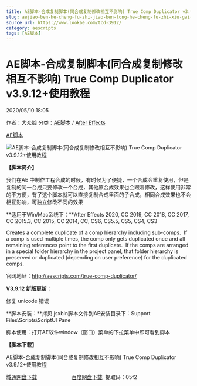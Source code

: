```yaml
---
title: AE脚本-合成复制脚本(同合成复制修改相互不影响) True Comp Duplicator v3.9.12+使用教程
slug: aejiao-ben-he-cheng-fu-zhi-jiao-ben-tong-he-cheng-fu-zhi-xiu-gai-xiang-hu-bu-ying-xiang-true-comp-duplicator-v3-9-12-shi-yong-jiao-cheng
source_url: https://www.lookae.com/tcd-3912/
category: aescripts
tags: [AE脚本]
---
```

# AE脚本-合成复制脚本(同合成复制修改相互不影响) True Comp Duplicator v3.9.12+使用教程

2020/05/10 18:05

作者：大众脸
分类：[AE脚本](https://www.lookae.com/after-effects/aescripts/) / [After Effects](https://www.lookae.com/after-effects/)

[AE脚本](https://www.lookae.com/tag/ae%e8%84%9a%e6%9c%ac/)

![AE脚本-合成复制脚本(同合成复制修改相互不影响) True Comp Duplicator v3.9.12+使用教程](https://www.lookae.com/wp-content/uploads/2020/05/True-Comp-Duplicator-.jpg "AE脚本-合成复制脚本(同合成复制修改相互不影响) True Comp Duplicator v3.9.12+使用教程-LookAE.com")

**【脚本简介】**

我们在AE 中制作工程合成的时候，有时候为了便捷，一个合成会重复使用，但是复制的同一合成只要修改一个合成，其他原合成效果也会跟着修改，这样使用非常的不方便，有了这个脚本就可以直接复制合成里面的子合成，相同合成效果也不会相互影响，可独立修改不同的效果

**适用于Win/Mac系统下：**After Effects 2020, CC 2019, CC 2018, CC 2017, CC 2015.3, CC 2015, CC 2014, CC, CS6, CS5.5, CS5, CS4, CS3

Creates a complete duplicate of a comp hierarchy including sub-comps.  If a comp is used multiple times, the comp only gets duplicated once and all remaining references point to the first duplicate.  If the comps are arranged in a special folder hierarchy in the project panel, that folder hierarchy is preserved or duplicated (depending on user preference) for the duplicated comps.

官网地址：http://aescripts.com/true-comp-duplicator/

**V3.9.12 新版更新：**

修复 unicode 错误

**脚本安装：**拷贝.jsxbin脚本文件到AE安装目录下：Support Files\Scripts\ScriptUI Pane

脚本使用：打开AE软件window（窗口）菜单的下拉菜单中即可看到脚本

**【脚本下载】**

AE脚本-合成复制脚本(同合成复制修改相互不影响) True Comp Duplicator v3.9.12+使用教程

[城通网盘下载](https://72k.us/file/680462-442653109)                        [百度网盘下载](https://pan.baidu.com/s/1LRS4yA8DEk2He6kSmWNcdg)  提取码：05f2

